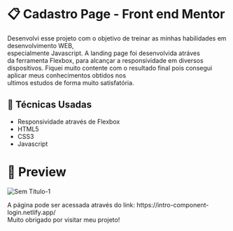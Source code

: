 <h1>📋 Cadastro Page - Front end Mentor</h1>
<p> 
  Desenvolvi esse projeto com o objetivo de treinar as minhas habilidades em desenvolvimento WEB,<br> especialmente Javascript.
  A landing page foi desenvolvida atráves<br> da ferramenta Flexbox, para alcançar a responsividade em diversos disposítivos.
  Fiquei muito contente com o resultado final pois consegui aplicar meus conhecimentos obtidos nos<br> 
  ultimos estudos de forma muito satisfatória.
<p/>

<h2>🚀 Técnicas Usadas</h2>
<ul>
  <li>Responsividade através de Flexbox</li>
  <li>HTML5</li>
  <li>CSS3</li>
  <li>Javascript</li>
 </ul>
 <h1> 📌 Preview </h1>

 ![Sem Título-1](https://i.ibb.co/zhPqgwz/Sem-t-tulo.png)



<p>
A página pode ser acessada através do link: https://intro-component-login.netlify.app/  <br>
Muito obrigado por visitar meu projeto!
<p>



